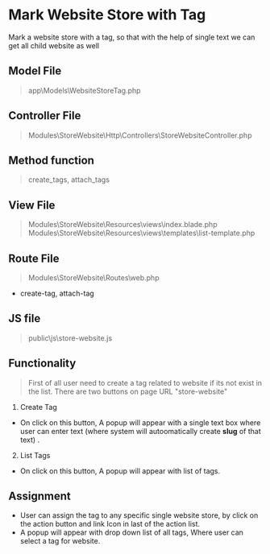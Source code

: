 # Mark Website Store with Tag

Mark a website store with a tag, so that with the help of single text we can get all child website as well

## Model File

> app\Models\WebsiteStoreTag.php

## Controller File

> Modules\StoreWebsite\Http\Controllers\StoreWebsiteController.php

## Method function

> create_tags, attach_tags

## View File

> Modules\StoreWebsite\Resources\views\index.blade.php
> Modules\StoreWebsite\Resources\views\templates\list-template.php

## Route File

> Modules\StoreWebsite\Routes\web.php

- create-tag, attach-tag

## JS file

> public\js\store-website.js

## Functionality

> First of all user need to create a tag related to website if its not exist in the list.
> There are two buttons on page URL "store-website"

1.  Create Tag

- On click on this button, A popup will appear with a single text box where user can enter text (where system will autoomatically create **slug** of that text) .

2. List Tags

- On click on this button, A popup will appear with list of tags.

## Assignment

- User can assign the tag to any specific single website store, by click on the action button and link Icon in last of the action list.
- A popup will appear with drop down list of all tags, Where user can select a tag for website.

